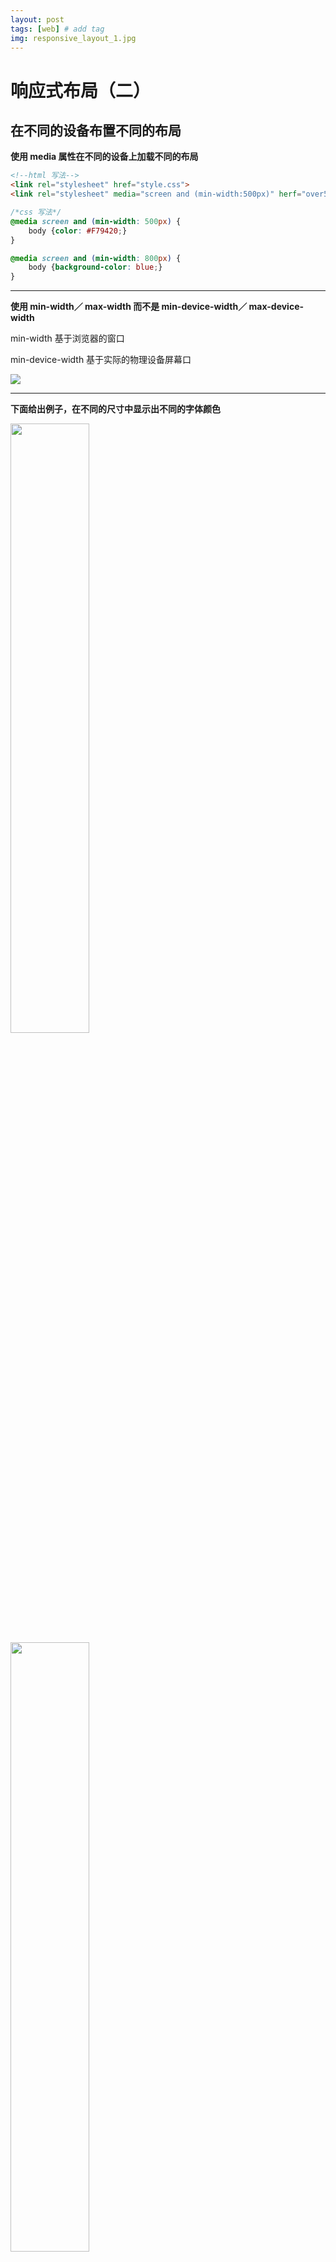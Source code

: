 ```yaml
---
layout: post
tags: [web] # add tag
img: responsive_layout_1.jpg
---
```


# 响应式布局（二）

## 在不同的设备布置不同的布局

**使用 media 属性在不同的设备上加载不同的布局**

```html
<!--html 写法-->
<link rel="stylesheet" href="style.css">
<link rel="stylesheet" media="screen and (min-width:500px)" herf="over500.css" >
```

```css
/*css 写法*/
@media screen and (min-width: 500px) {
    body {color: #F79420;}
}

@media screen and (min-width: 800px) {
    body {background-color: blue;}
}
```

----

**使用 min-width／ max-width 而不是 min-device-width／ max-device-width**

min-width 基于浏览器的窗口

min-device-width 基于实际的物理设备屏幕口

![]({{site.baseurl}}/assets/img/15086860603059.jpg)

---

**下面给出例子，在不同的尺寸中显示出不同的字体颜色**

<img src="{{site.baseurl}}/assets/img/15087192387126.jpg" width="50%"/>

<img src="{{site.baseurl}}/assets/img/15087192910795.jpg" width="50%"/>

<img src="{{site.baseurl}}/assets/img/15087193189504.jpg" width="50%"/>

具体实现：

```html
<html lang="en">
<head>
    <title>min AND max-width Media Queries</title>
    <meta charset="utf-8">
    <meta name="viewport" content="width=device-width, initial-scale=1.0">
    <style type="text/css">
    h1 {
        position: absolute;
        text-align: center;
        width: 100%;
        font-size: 6em;
        font-family: Roboto;
        transition: all 0.5s;
    }

    @media screen and (min-width: 1px) and (max-width: 400px) {
        body {
            color: red;
        }
    }

    @media screen and (min-width: 401px) and (max-width: 599px) {
        body {
            color: green;
        }
    }

    @media screen and (min-width: 600px) {
        body {
            color: blue;
        }
    }
    </style>
</head>

<body>
    <div class="container">
        <h1 class="yes">This is page content.</h1>
        <p>media queries. Media queries. Media queries! MEDIA QUERIES!</p>
    </div>
</body>

</html>
```

---

**大多数的设计是从小屏幕开始的，设置合适的间断点**

这里给出一个例子是我的简历页面共设置了两个间断点，三种屏幕布局，也再博客里使用，下面给出链接并实现

[MyProfile](https://github.com/BAZINGAyi/Web)






